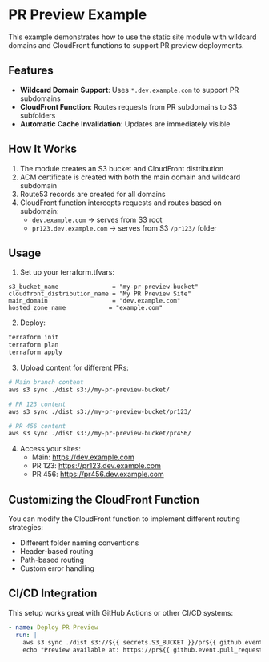 # PR Preview Example

This example demonstrates how to use the static site module with wildcard domains and CloudFront functions to support PR preview deployments.

## Features

- **Wildcard Domain Support**: Uses `*.dev.example.com` to support PR subdomains
- **CloudFront Function**: Routes requests from PR subdomains to S3 subfolders
- **Automatic Cache Invalidation**: Updates are immediately visible

## How It Works

1. The module creates an S3 bucket and CloudFront distribution
2. ACM certificate is created with both the main domain and wildcard subdomain
3. Route53 records are created for all domains
4. CloudFront function intercepts requests and routes based on subdomain:
   - `dev.example.com` → serves from S3 root
   - `pr123.dev.example.com` → serves from S3 `/pr123/` folder

## Usage

1. Set up your terraform.tfvars:

```hcl
s3_bucket_name               = "my-pr-preview-bucket"
cloudfront_distribution_name = "My PR Preview Site"
main_domain                  = "dev.example.com"
hosted_zone_name            = "example.com"
```

2. Deploy:

```bash
terraform init
terraform plan
terraform apply
```

3. Upload content for different PRs:

```bash
# Main branch content
aws s3 sync ./dist s3://my-pr-preview-bucket/

# PR 123 content
aws s3 sync ./dist s3://my-pr-preview-bucket/pr123/

# PR 456 content  
aws s3 sync ./dist s3://my-pr-preview-bucket/pr456/
```

4. Access your sites:
   - Main: https://dev.example.com
   - PR 123: https://pr123.dev.example.com
   - PR 456: https://pr456.dev.example.com

## Customizing the CloudFront Function

You can modify the CloudFront function to implement different routing strategies:

- Different folder naming conventions
- Header-based routing
- Path-based routing
- Custom error handling

## CI/CD Integration

This setup works great with GitHub Actions or other CI/CD systems:

```yaml
- name: Deploy PR Preview
  run: |
    aws s3 sync ./dist s3://${{ secrets.S3_BUCKET }}/pr${{ github.event.pull_request.number }}/
    echo "Preview available at: https://pr${{ github.event.pull_request.number }}.dev.example.com"
```
